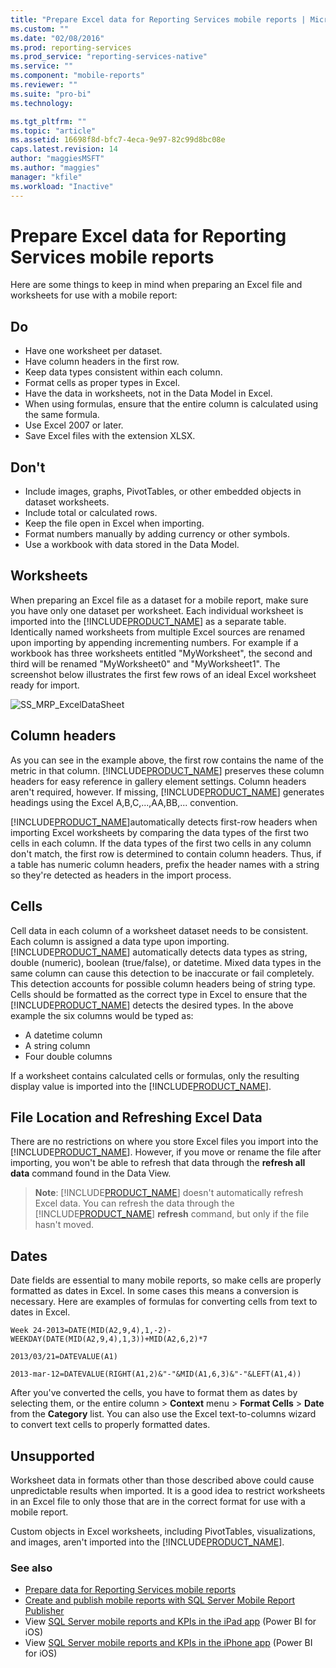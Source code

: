 ```yaml
---
title: "Prepare Excel data for Reporting Services mobile reports | Microsoft Docs"
ms.custom: ""
ms.date: "02/08/2016"
ms.prod: reporting-services
ms.prod_service: "reporting-services-native"
ms.service: ""
ms.component: "mobile-reports"
ms.reviewer: ""
ms.suite: "pro-bi"
ms.technology: 

ms.tgt_pltfrm: ""
ms.topic: "article"
ms.assetid: 16698f8d-bfc7-4eca-9e97-82c99d8bc08e
caps.latest.revision: 14
author: "maggiesMSFT"
ms.author: "maggies"
manager: "kfile"
ms.workload: "Inactive"
---
```

# Prepare Excel data for Reporting Services mobile reports
  
Here are some things to keep in mind when preparing an Excel file and worksheets for use with a mobile report:  
  
## Do  
  
- Have one worksheet per dataset.  
- Have column headers in the first row.  
- Keep data types consistent within each column.  
- Format cells as proper types in Excel.  
- Have the data in worksheets, not in the Data Model in Excel.  
- When using formulas, ensure that the entire column is calculated using the same formula.  
- Use Excel 2007 or later.  
- Save Excel files with the extension XLSX.  
          
## Don't  
  
- Include images, graphs, PivotTables, or other embedded objects in dataset worksheets.  
- Include total or calculated rows.  
- Keep the file open in Excel when importing.  
- Format numbers manually by adding currency or other symbols.  
- Use a workbook with data stored in the Data Model.  
  
## Worksheets  
          
When preparing an Excel file as a dataset for a mobile report, make sure you have only one dataset per worksheet. Each individual worksheet is imported into the [!INCLUDE[PRODUCT_NAME](../../includes/ss-mobilereptpub-short.md)] as a separate table. Identically named worksheets from multiple Excel sources are renamed upon importing by appending incrementing numbers. For example if a workbook has three worksheets entitled "MyWorksheet", the second and third will be renamed "MyWorksheet0" and "MyWorksheet1". The screenshot below illustrates the first few rows of an ideal Excel worksheet ready for import.  
  
![SS_MRP_ExcelDataSheet](../../reporting-services/mobile-reports/media/ss-mrp-exceldatasheet.png)  
          
## Column headers  
  
As you can see in the example above, the first row contains the name of the metric in that column. [!INCLUDE[PRODUCT_NAME](../../includes/ss-mobilereptpub-short.md)] preserves these column headers for easy reference in gallery element settings. Column headers aren't required, however. If missing, [!INCLUDE[PRODUCT_NAME](../../includes/ss-mobilereptpub-short.md)] generates headings using the Excel A,B,C,...,AA,BB,... convention.  
  
[!INCLUDE[PRODUCT_NAME](../../includes/ss-mobilereptpub-short.md)]automatically detects first-row headers when importing Excel worksheets by comparing the data types of the first two cells in each column. If the data types of the first two cells in any column don't match, the first row is determined to contain column headers. Thus, if a table has numeric column headers, prefix the header names with a string so they're detected as headers in the import process.  
  
## Cells  
  
Cell data in each column of a worksheet dataset needs to be consistent. Each column is assigned a data type upon importing. [!INCLUDE[PRODUCT_NAME](../../includes/ss-mobilereptpub-short.md)] automatically detects data types as string, double (numeric), boolean (true/false), or datetime. Mixed data types in the same column can cause this detection to be inaccurate or fail completely. This detection accounts for possible column headers being of string type. Cells should be formatted as the correct type in Excel to ensure that the [!INCLUDE[PRODUCT_NAME](../../includes/ss-mobilereptpub-short.md)] detects the desired types. In the above example the six columns would be typed as:  
*  A datetime column  
*  A string column  
*  Four double columns  
  
If a worksheet contains calculated cells or formulas, only the resulting display value is imported into the [!INCLUDE[PRODUCT_NAME](../../includes/ss-mobilereptpub-short.md)].  
  
## File Location and Refreshing Excel Data  
  
There are no restrictions on where you store Excel files you import into the [!INCLUDE[PRODUCT_NAME](../../includes/ss-mobilereptpub-short.md)]. However, if you move or rename the file after importing, you won't be able to refresh that data through the **refresh all data** command found in the Data View.   
  
>**Note**: [!INCLUDE[PRODUCT_NAME](../../includes/ss-mobilereptpub-short.md)] doesn't automatically refresh Excel data. You can refresh the data through the [!INCLUDE[PRODUCT_NAME](../../includes/ss-mobilereptpub-short.md)] **refresh** command, but only if the file hasn't moved.  
  
## Dates  
  
Date fields are essential to many mobile reports, so make cells are properly formatted as dates in Excel. In some cases this means a conversion is necessary. Here are examples of formulas for converting cells from text to dates in Excel.  
  
    Week 24-2013=DATE(MID(A2,9,4),1,-2)-WEEKDAY(DATE(MID(A2,9,4),1,3))+MID(A2,6,2)*7  
  
    2013/03/21=DATEVALUE(A1)  
  
    2013-mar-12=DATEVALUE(RIGHT(A1,2)&"-"&MID(A1,6,3)&"-"&LEFT(A1,4))  
  
After you've converted the cells, you have to format them as dates by selecting them, or the entire column > **Context** menu > **Format Cells** > **Date** from the **Category** list. You can also use the Excel text-to-columns wizard to convert text cells to properly formatted dates.  
  
## Unsupported  
  
Worksheet data in formats other than those described above could cause unpredictable results when imported. It is a good idea to restrict worksheets in an Excel file to only those that are in the correct format for use with a mobile report.  
  
Custom objects in Excel worksheets, including PivotTables, visualizations, and images, aren't imported into the [!INCLUDE[PRODUCT_NAME](../../includes/ss-mobilereptpub-short.md)].  
  
### See also  
- [Prepare data for Reporting Services mobile reports](../../reporting-services/mobile-reports/prepare-data-for-reporting-services-mobile-reports.md)  
- [Create and publish mobile reports with SQL Server Mobile Report Publisher](../../reporting-services/mobile-reports/create-mobile-reports-with-sql-server-mobile-report-publisher.md)  
-  View [SQL Server mobile reports and KPIs in the iPad app](https://pbiwebprod-docs.azurewebsites.net/en-us/documentation/powerbi-mobile-ipad-kpis-mobile-reports)  (Power BI for iOS)  
-  View [SQL Server mobile reports and KPIs in the iPhone app](https://pbiwebprod-docs.azurewebsites.net/en-us/documentation/powerbi-mobile-iphone-kpis-mobile-reports) (Power BI for iOS)  
  
  
  
  
  
  
  


